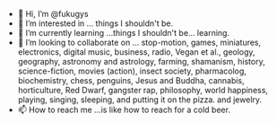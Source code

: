 - 👋 Hi, I’m @fukugys
- 👀 I’m interested in ... things I shouldn't be.
- 🌱 I’m currently learning ...things I shouldn't be... learning.
- 💞️ I’m looking to collaborate on ... stop-motion, games, miniatures, electronics, digital music, business, radio, Vegan et al., geology, geography, astronomy and astrology, farming, shamanism, history, science-fiction, movies (action), insect society, pharmacolog, biochemistry, chess, penguins, Jesus and Buddha, cannabis, horticulture, Red Dwarf, gangster rap, philosophy, world happiness, playing, singing, sleeping, and putting it on the pizza. and jewelry.
- 📫 How to reach me ...is like how to reach for a cold beer.

<!---
fukugys/fukugys is a ✨ special ✨ repository because its `README.md` (this file) appears on your GitHub profile.
You can click the Preview link to take a look at your changes.
--->
